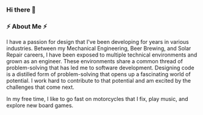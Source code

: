 ### Hi there 👋
### ⚡ About Me ⚡

I have a passion for design that I've been developing for years in various industries. Between my Mechanical Engineering, Beer Brewing, and Solar Repair careers, I have been exposed to multiple technical environments and grown as an engineer. These environments share a common thread of problem-solving that has led me to software development. Designing code is a distilled form of problem-solving that opens up a fascinating world of potential. I work hard to contribute to that potential and am excited by the challenges that come next.

In my free time, I like to go fast on motorcycles that I fix, play music, and explore new board games.


<!--
**SabertoothSlug/SabertoothSlug** is a ✨ _special_ ✨ repository because its `README.md` (this file) appears on your GitHub profile.

Here are some ideas to get you started:

- 🔭 I’m currently working on ...
- 🌱 I’m currently learning ...
- 👯 I’m looking to collaborate on ...
- 🤔 I’m looking for help with ...
- 💬 Ask me about ...
- 📫 How to reach me: ...
- 😄 Pronouns: ...
- ⚡ Fun fact: ...
-->
